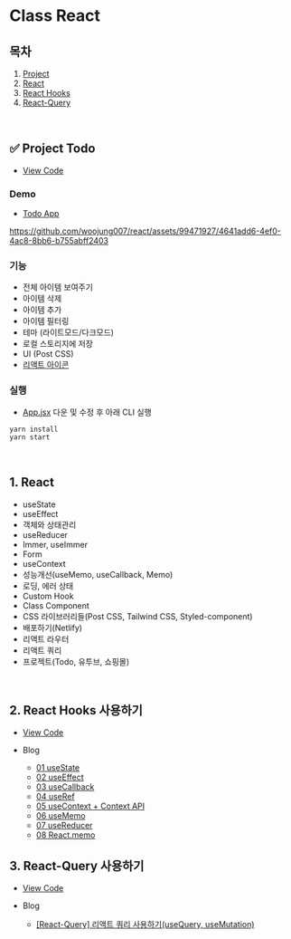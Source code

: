 # Class React

## 목차

1. [Project](#✅-project-todo)
2. [React](#1-react)
3. [React Hooks](#2-react-hooks-사용하기)
4. [React-Query](#3-react-query-사용하기)

<br/>

## ✅ Project Todo

-   [View Code](https://github.com/woojung007/react/tree/master/src/React-23/project/todo)

### Demo

-   [Todo App](https://deploy-preview-4--rainbow-crepe-15d416.netlify.app/)

https://github.com/woojung007/react/assets/99471927/4641add6-4ef0-4ac8-8bb6-b755abff2403

### 기능

-   전체 아이템 보여주기
-   아이템 삭제
-   아이템 추가
-   아이템 필터링
-   테마 (라이트모드/다크모드)
-   로컬 스토리지에 저장
-   UI (Post CSS)
-   [리액트 아이콘](https://react-icons.github.io/react-icons)

### 실행

-   [App.jsx](https://file.notion.so/f/s/0c0396e4-c6e0-41db-afdb-53fee919ddf6/App.jsx?id=34f7b255-f7f7-44fa-aa9c-078fa6a6837c&table=block&spaceId=197402d4-e413-4b6a-923b-e001d205b29f&expirationTimestamp=1688428800000&signature=sUzRJfv69HTiYnWJCuudCyiuuFTeVWetW4meyZmjFNA&downloadName=App.jsx) 다운 및 수정 후 아래 CLI 실행

```
yarn install
yarn start
```

<br/>

## 1. React

-   useState
-   useEffect
-   객체와 상태관리
-   useReducer
-   Immer, useImmer
-   Form
-   useContext
-   성능개선(useMemo, useCallback, Memo)
-   로딩, 에러 상태
-   Custom Hook
-   Class Component
-   CSS 라이브러리들(Post CSS, Tailwind CSS, Styled-component)
-   배포하기(Netlify)
-   리액트 라우터
-   리액트 쿼리
-   프로젝트(Todo, 유투브, 쇼핑몰)

<br/>

## 2. React Hooks 사용하기

-   [View Code](https://github.com/woojung007/react/tree/master/src/React-Hooks)

-   Blog

    -   [01 useState](https://velog.io/@eeeve/React-Hooks-useState)
    -   [02 useEffect](https://velog.io/@eeeve/React-Hooks-useEffect)
    -   [03 useCallback](https://velog.io/@eeeve/React-Hooks-useCallback)
    -   [04 useRef](https://velog.io/@eeeve/React-Hooks-useRef)
    -   [05 useContext + Context API](https://velog.io/@eeeve/React-Hooks-useContext-Context-API)
    -   [06 useMemo](https://velog.io/@eeeve/React-Hooks-useMemo)
    -   [07 useReducer](https://velog.io/@eeeve/React-Hooks-useReducer)
    -   [08 React.memo](https://velog.io/@eeeve/React.memo%EB%A1%9C-%EC%BB%B4%ED%8F%AC%EB%84%8C%ED%8A%B8-%EC%B5%9C%EC%A0%81%ED%99%94%ED%95%98%EA%B8%B0-useMemo-useCallback)

## 3. React-Query 사용하기

-   [View Code](https://github.com/woojung007/react/tree/master/src/React-Query)

-   Blog
    -   [[React-Query] 리액트 쿼리 사용하기(useQuery, useMutation)](https://velog.io/@eeeve/React-Query)

<br/>
